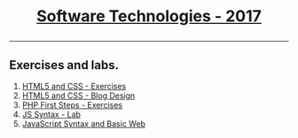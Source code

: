 # <a href="https://softuni.bg/trainings/1511/software-technologies-february-2017" rel="Software Technologies"><p align="center">Software Technologies - 2017<p>
</a>

---

## Exercises and labs.
1. <a href="https://github.com/stefkavasileva/SoftUni-Software-Engineering/tree/master/Software%20Technologies/HTML5%20and%20CSS%20-%20Exercises" >HTML5 and CSS - Exercises</a> 
2. <a href="https://github.com/stefkavasileva/stefkavasileva.github.io" >HTML5 and CSS - Blog Design</a> 
3. <a href="https://github.com/stefkavasileva/SoftUni-Software-Engineering/tree/master/Software%20Technologies/PHP%20FirstSteps-Exercises" >PHP First Steps - Exercises</a> 
4. <a href="https://github.com/stefkavasileva/SoftUni-Software-Engineering/tree/master/Software%20Technologies/JS%20-%20Syntax%20Lab" >JS Syntax - Lab</a> 
5. <a href="https://github.com/stefkavasileva/SoftUni-Software-Engineering/tree/master/Software%20Technologies/JS-Syntax-Exercises" > JavaScript Syntax and Basic Web </a> 




